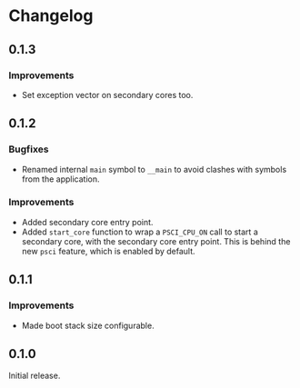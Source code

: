 # Changelog

## 0.1.3

### Improvements

- Set exception vector on secondary cores too.

## 0.1.2

### Bugfixes

- Renamed internal `main` symbol to `__main` to avoid clashes with symbols from the application.

### Improvements

- Added secondary core entry point.
- Added `start_core` function to wrap a `PSCI_CPU_ON` call to start a secondary core, with the
  secondary core entry point. This is behind the new `psci` feature, which is enabled by default.

## 0.1.1

### Improvements

- Made boot stack size configurable.

## 0.1.0

Initial release.
